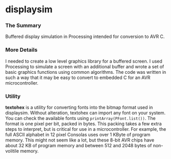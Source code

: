 displaysim
==========

### The Summary
Buffered display simulation in Processing intended for conversion to AVR C.

### More Details
I needed to create a low level graphics library for a buffered screen. I used
Processing to simulate a screen with an additional buffer and wrote a set of
basic graphics functions using common algorithms. The code was written in such
a way that it may be easy to convert to embedded C for an AVR microcontroller.

### Utility
**textohex** is a utility for converting fonts into the bitmap format used in
displaysim. Without alteration, textohex can import any font on your system.
You can check the available fonts using `printArray(PFont.list())`. The format
is one pixel per bit, packed in bytes. This packing takes a few extra steps to
interpret, but is critical for use in a microcontroller. For example, the full
ASCII alphabet in 12 pixel Consolas uses over 1 KByte of program memory. This
might not seem like a lot, but these 8-bit AVR chips have about 32 KB of
program memory and between 512 and 2048 bytes of non-volitile memory.
